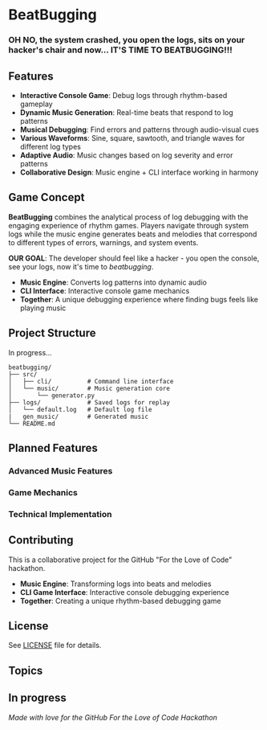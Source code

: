 # BeatBugging

### OH NO, the system crashed, you open the logs, sits on your hacker's chair and now... IT'S TIME TO BEATBUGGING!!!

## Features

- **Interactive Console Game**: Debug logs through rhythm-based gameplay
- **Dynamic Music Generation**: Real-time beats that respond to log patterns
- **Musical Debugging**: Find errors and patterns through audio-visual cues
- **Various Waveforms**: Sine, square, sawtooth, and triangle waves for different log types
- **Adaptive Audio**: Music changes based on log severity and error patterns
- **Collaborative Design**: Music engine + CLI interface working in harmony

## Game Concept

**BeatBugging** combines the analytical process of log debugging with the engaging experience of rhythm games. Players navigate through system logs while the music engine generates beats and melodies that correspond to different types of errors, warnings, and system events.

**OUR GOAL**: The developer should feel like a hacker - you open the console, see your logs, now it's time to *beatbugging*.

- **Music Engine**: Converts log patterns into dynamic audio
- **CLI Interface**: Interactive console game mechanics
- **Together**: A unique debugging experience where finding bugs feels like playing music

## Project Structure

In progress...

```
beatbugging/
├── src/
│   ├── cli/          # Command line interface
│   └── music/        # Music generation core
│       └── generator.py
├── logs/             # Saved logs for replay
│   └── default.log   # Default log file
|   gen_music/        # Generated music
└── README.md
```

## Planned Features

### Advanced Music Features

### Game Mechanics

### Technical Implementation

## Contributing

This is a collaborative project for the GitHub "For the Love of Code" hackathon.

- **Music Engine**: Transforming logs into beats and melodies
- **CLI Game Interface**: Interactive console debugging experience
- **Together**: Creating a unique rhythm-based debugging game


## License

See [LICENSE](LICENSE) file for details.

## Topics

In progress
---

*Made with love for the GitHub For the Love of Code Hackathon*